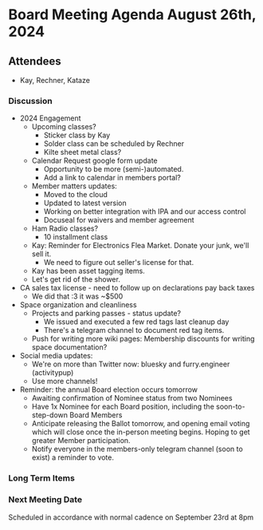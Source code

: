 # Board Meeting Agenda August 26th, 2024

## Attendees
- Kay, Rechner, Kataze

### Discussion
- 2024 Engagement
  - Upcoming classes?
    - Sticker class by Kay
    - Solder class can be scheduled by Rechner
    - Kilte sheet metal class?
  - Calendar Request google form update
    - Opportunity to be more (semi-)automated.
    - Add a link to calendar in members portal?
  - Member matters updates:
    - Moved to the cloud
    - Updated to latest version
    - Working on better integration with IPA and our access control
    - Docuseal for waivers and member agreement
  - Ham Radio classes?
    - 10 installment class
  - Kay: Reminder for Electronics Flea Market.  Donate your junk, we'll sell it.
    - We need to figure out seller's license for that.
  - Kay has been asset tagging items.
  - Let's get rid of the shower. 
- CA sales tax license - need to follow up on declarations pay back taxes
  - We did that :3  it was ~$500
- Space organization and cleanliness
  - Projects and parking passes - status update?
    - We issued and executed a few red tags last cleanup day
    - There's a telegram channel to document red tag items.
  - Push for writing more wiki pages: Membership discounts for writing space documentation?
- Social media updates:
  - We're on more than Twitter now: bluesky and furry.engineer (activitypup)
  - Use more channels!
- Reminder: the annual Board election occurs tomorrow
  - Awaiting confirmation of Nominee status from two Nominees
  - Have 1x Nominee for each Board position, including the soon-to-step-down Board Members
  - Anticipate releasing the Ballot tomorrow, and opening email voting which will close once the in-person meeting begins. Hoping to get greater Member participation.
  - Notify everyone in the members-only telegram channel (soon to exist) a reminder to vote.

### Long Term Items



### Next Meeting Date
Scheduled in accordance with normal cadence on September 23rd at 8pm
